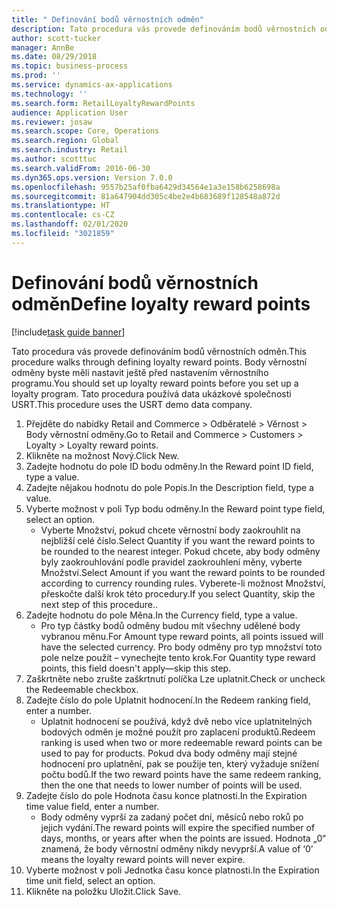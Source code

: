 ```yaml
---
title: " Definování bodů věrnostních odměn"
description: Tato procedura vás provede definováním bodů věrnostních odměn.
author: scott-tucker
manager: AnnBe
ms.date: 08/29/2018
ms.topic: business-process
ms.prod: ''
ms.service: dynamics-ax-applications
ms.technology: ''
ms.search.form: RetailLoyaltyRewardPoints
audience: Application User
ms.reviewer: josaw
ms.search.scope: Core, Operations
ms.search.region: Global
ms.search.industry: Retail
ms.author: scotttuc
ms.search.validFrom: 2016-06-30
ms.dyn365.ops.version: Version 7.0.0
ms.openlocfilehash: 9557b25af0fba6429d34564e1a3e158b6258698a
ms.sourcegitcommit: 81a647904dd305c4be2e4b683689f128548a872d
ms.translationtype: HT
ms.contentlocale: cs-CZ
ms.lasthandoff: 02/01/2020
ms.locfileid: "3021859"
---
```

# <a name="define-loyalty-reward-points"></a><span data-ttu-id="651b2-103"> Definování bodů věrnostních odměn</span><span class="sxs-lookup"><span data-stu-id="651b2-103">Define loyalty reward points</span></span>

[!include[task guide banner](../includes/task-guide-banner.md)]

<span data-ttu-id="651b2-104">Tato procedura vás provede definováním bodů věrnostních odměn.</span><span class="sxs-lookup"><span data-stu-id="651b2-104">This procedure walks through defining loyalty reward points.</span></span> <span data-ttu-id="651b2-105">Body věrnostní odměny byste měli nastavit ještě před nastavením věrnostního programu.</span><span class="sxs-lookup"><span data-stu-id="651b2-105">You should set up loyalty reward points before you set up a loyalty program.</span></span> <span data-ttu-id="651b2-106">Tato procedura používá data ukázkové společnosti USRT.</span><span class="sxs-lookup"><span data-stu-id="651b2-106">This procedure uses the USRT demo data company.</span></span>

1. <span data-ttu-id="651b2-107">Přejděte do nabídky Retail and Commerce > Odběratelé > Věrnost > Body věrnostní odměny.</span><span class="sxs-lookup"><span data-stu-id="651b2-107">Go to Retail and Commerce > Customers > Loyalty > Loyalty reward points.</span></span>
2. <span data-ttu-id="651b2-108">Klikněte na možnost Nový.</span><span class="sxs-lookup"><span data-stu-id="651b2-108">Click New.</span></span>
3. <span data-ttu-id="651b2-109">Zadejte hodnotu do pole ID bodu odměny.</span><span class="sxs-lookup"><span data-stu-id="651b2-109">In the Reward point ID field, type a value.</span></span>
4. <span data-ttu-id="651b2-110">Zadejte nějakou hodnotu do pole Popis.</span><span class="sxs-lookup"><span data-stu-id="651b2-110">In the Description field, type a value.</span></span>
5. <span data-ttu-id="651b2-111">Vyberte možnost v poli Typ bodu odměny.</span><span class="sxs-lookup"><span data-stu-id="651b2-111">In the Reward point type field, select an option.</span></span>
    * <span data-ttu-id="651b2-112">Vyberte Množství, pokud chcete věrnostní body zaokrouhlit na nejbližší celé číslo.</span><span class="sxs-lookup"><span data-stu-id="651b2-112">Select Quantity if you want the reward points to be rounded to the nearest integer.</span></span> <span data-ttu-id="651b2-113">Pokud chcete, aby body odměny byly zaokrouhlování podle pravidel zaokrouhlení měny, vyberte Množství.</span><span class="sxs-lookup"><span data-stu-id="651b2-113">Select Amount if you want the reward points to be rounded according to currency rounding rules.</span></span> <span data-ttu-id="651b2-114">Vyberete-li možnost Množství, přeskočte další krok této procedury.</span><span class="sxs-lookup"><span data-stu-id="651b2-114">If you select Quantity, skip the next step of this procedure..</span></span>  
6. <span data-ttu-id="651b2-115">Zadejte hodnotu do pole Měna.</span><span class="sxs-lookup"><span data-stu-id="651b2-115">In the Currency field, type a value.</span></span>
    * <span data-ttu-id="651b2-116">Pro typ částky bodů odměny budou mít všechny udělené body vybranou měnu.</span><span class="sxs-lookup"><span data-stu-id="651b2-116">For Amount type reward points, all points issued will have the selected currency.</span></span> <span data-ttu-id="651b2-117">Pro body odměny pro typ množství toto pole nelze použít – vynechejte tento krok.</span><span class="sxs-lookup"><span data-stu-id="651b2-117">For Quantity type reward points, this field doesn't apply—skip this step.</span></span>  
7. <span data-ttu-id="651b2-118">Zaškrtněte nebo zrušte zaškrtnutí políčka Lze uplatnit.</span><span class="sxs-lookup"><span data-stu-id="651b2-118">Check or uncheck the Redeemable checkbox.</span></span>
8. <span data-ttu-id="651b2-119">Zadejte číslo do pole Uplatnit hodnocení.</span><span class="sxs-lookup"><span data-stu-id="651b2-119">In the Redeem ranking field, enter a number.</span></span>
    * <span data-ttu-id="651b2-120">Uplatnit hodnocení se používá, když dvě nebo více uplatnitelných bodových odměn je možné použít pro zaplacení produktů.</span><span class="sxs-lookup"><span data-stu-id="651b2-120">Redeem ranking is used when two or more redeemable reward points can be used to pay for products.</span></span> <span data-ttu-id="651b2-121">Pokud dva body odměny mají stejné hodnocení pro uplatnění, pak se použije ten, který vyžaduje snížení počtu bodů.</span><span class="sxs-lookup"><span data-stu-id="651b2-121">If the two reward points have the same redeem ranking, then the one that needs to lower number of points will be used.</span></span>  
9. <span data-ttu-id="651b2-122">Zadejte číslo do pole Hodnota času konce platnosti.</span><span class="sxs-lookup"><span data-stu-id="651b2-122">In the Expiration time value field, enter a number.</span></span>
    * <span data-ttu-id="651b2-123">Body odměny vyprší za zadaný počet dní, měsíců nebo roků po jejich vydání.</span><span class="sxs-lookup"><span data-stu-id="651b2-123">The reward points will expire the specified number of days, months, or years after when the points are issued.</span></span> <span data-ttu-id="651b2-124">Hodnota „0“ znamená, že body věrnostní odměny nikdy nevyprší.</span><span class="sxs-lookup"><span data-stu-id="651b2-124">A value of ‘0’ means the loyalty reward points will never expire.</span></span>  
10. <span data-ttu-id="651b2-125">Vyberte možnost v poli Jednotka času konce platnosti.</span><span class="sxs-lookup"><span data-stu-id="651b2-125">In the Expiration time unit field, select an option.</span></span>
11. <span data-ttu-id="651b2-126">Klikněte na položku Uložit.</span><span class="sxs-lookup"><span data-stu-id="651b2-126">Click Save.</span></span>

